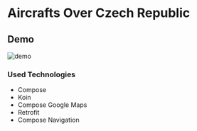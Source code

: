 # Aircrafts Over Czech Republic

## Demo
![demo](demo/polygon_demo.gif)

### Used Technologies
- Compose
- Koin
- Compose Google Maps
- Retrofit
- Compose Navigation

